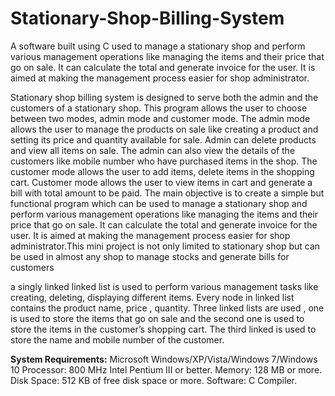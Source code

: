 # Stationary-Shop-Billing-System
A software built using C used to manage a stationary shop and perform various management operations like managing the items and their price that go on sale. It can calculate the total and generate invoice for the user. It is aimed at making the management process easier for shop administrator.

Stationary shop billing system is designed to serve both the admin and the customers of a stationary shop. This program allows the user to choose between two modes, admin mode and customer mode. The admin mode allows the user to manage the products on sale like creating a product and setting its price and quantity available for sale. Admin can delete products and view all items on sale. The admin can also view the details of the customers like mobile number who have purchased items in the shop. The customer mode allows the user to add items, delete items in the shopping cart. Customer mode allows the user to view items in cart and generate a bill with total amount to be paid. The main objective is to create a simple but functional program which can be used to manage a stationary shop and perform various management operations like managing the items and their price that go on sale. It can calculate the total and generate invoice for the user. It is aimed at making the management process easier for shop administrator.This mini project is not only limited to stationary shop but can be used in almost any shop to manage stocks and generate bills for customers

a singly linked linked list is used to perform various management tasks like creating, deleting, displaying different items. Every node in linked list contains the product name, price , quantity. Three linked lists are used , one is used to store the items that go on sale and the second one is used to store the items in the customer’s shopping cart. The third linked is used to store the name and mobile number of the customer. 

**System Requirements:**
Microsoft Windows/XP/Vista/Windows 7/Windows 10
Processor: 800 MHz Intel Pentium III or better.
Memory: 128 MB or more.
Disk Space: 512 KB of free disk space or more.
Software: C Compiler. 
